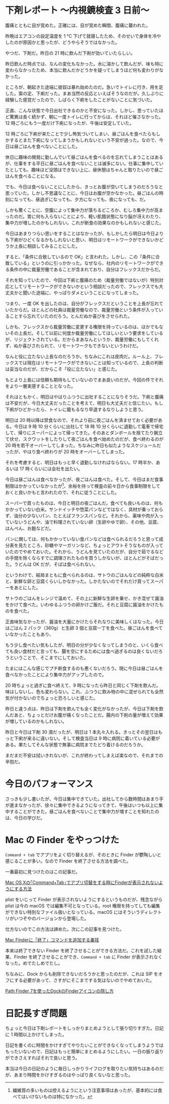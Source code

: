# 下剤レポート 〜内視鏡検査 3 日前〜
腹痛とともに目が覚めた。正確には、目が覚めた瞬間、腹痛に襲われた。

昨晩はエアコンの設定温度を 1 ℃ 下げて就寝したため、そのせいで身体を冷やしたのが原因かと思ったが、どうやらそうではなかった。

やつだ、下剤だ。昨日の 21 時に飲んだ下剤が効いていたらしい。

昨日飲んだ時点では、なんの変化もなかった。水に溶かして飲んだが、味も特に変わらなかったため、本当に飲んだかどうかを疑ってしまうほど何も変わりがなかった。

ところが、朝起きた途端に彼奴は暴れ始めたのだ。急いでトイレに行き、用を足した。案の定、下痢だった。まあ当然の反応といえばそうなのだが。久しぶりに経験した感覚だったので、しばらく下痢をしたことがないことに気づいた。

正直、こんな状態で今日出社できるのかと不安になった。しかし、思っていたほど驚異は長く続かず、朝に一度トイレに行ってからは、それほど催さなかった。12 時ごろにもう一度だけ下痢になったが、午後は安定していた。

12 時ごろに下痢が来たことで少し怖気づいてしまい、昼ごはんを食べたらもしかするとまた下痢になってしまうかもしれないという不安が過った。なので、今日は昼ごはんを食べないことにした。

休日に趣味の開発に勤しんでいて昼ごはんを食べるのを忘れてしまうことはあるが、仕事をする平日に昼ごはんを食べないことは滅多にない。仕事に集中していたとしても、趣味ほど没頭はできない上に、昼休憩はちゃんと取りたいので昼ごはんを食べることになる。

でも、今日は食べないことにしたから、きっとお腹が空いてしまうのだろうなと思っていた。しかし不思議なことに、今日はお腹が空かなかった。昼ごはんの時刻になっても、昼過ぎになっても、夕方になっても、夜になっても、だ。

しかも驚くことに、空腹によって集中力が落ちるどころか、むしろ集中力が高まったのだ。胃に何も入らないことにより、軽い飢餓状態になり脳が冴えわたり、集中力が増したのかもしれない。これが断食の効果なのかもしれないと感じた。

今日はあまりつらい思いをすることはなかったが、もしかしたら明日は今日よりも下痢がひどくなるかもしれないと思い、明日はリモートワークができないかどうか上長に相談してみることにした。

すると、「条件に合致しているので OK」と言われた。しかし、この「条件に合致している」というのに引っかかった。なぜなら、社内のリモートワークができる条件の中に裁量労働であることが含まれており、自分はフレックスだからだ。

それを知っていたので、今回は下痢と腹痛のため（裁量労働ではないが）特別対応としてリモートワークができないかという相談だったので、フレックスでも大丈夫かと聞いた途端に、やっぱりダメということになってしまった。

つまり、一度 OK を出したのは、自分がフレックスだということを上長が忘れていたからだ。ほとんどの社員は裁量労働なので、裁量労働という条件が入っていることすら忘れていたのだろう。とんだぬか喜びをさせられた。

しかも、フレックスから裁量労働に変更する権限を持っているのは、ほかでもないその上長だ。そして以前に何度か裁量労働にしてほしいという要求をしているが、リジェクトされている。だからまあなんというか、裁量労働にもしてくれず、ぬか喜びされられて、リモートワークもできないというわけだ。

なんと役に立たない上長なのだろうか。ちなみにこれは皮肉だ。ルール上、フレックスでは現在はリモートワークができないことは知っているので、上長の判断は妥当なのだが、だからこそ「役に立たない」と感じた。

もとより上長には信頼も期待もしていないのでまあ良いのだが。今回の件でそれをより一層実感することとなった。

それはともかく、明日はやはりふつうに出社することになりそうだ。下痢と腹痛は不安だが、今日大丈夫だったことを考えて、明日も大丈夫だと信じたい。もし下痢がひどかったら、トイレに籠もるなり早退するなりしようと思う。

明日は 20 時以降は禁食なので、それより前に夜ごはんを済ませておく必要がある。今日は 9 時 10 分くらいに出社して 18 時 10 分くらいに退勤して電車で帰宅して、帰りにスーパーによって帰ってきた。そのあとダンボールを捨てたり腕立て伏せ、スクワットをしたりして夜ごはんを食べ始めたのだが、食べ終わるのが 20 時を若干オーバーしてしまった。ちなみに昨日も似たようなスケジュールだったが、やはり食べ終わりが 20 時をオーバーしてしまった。

それを考慮すると、明日はもっと早く退勤しなければならない。17 時半か、あるいは 17 時くらいには会社を出たい。

今日は昼ごはんは食べなかったが、夜ごはんは食べた。そして、今日はまだ食事制限はかかっていなかったが[^shokuji-seigen]、余裕を持って検査の前々日から食事制限をしておくと良いかもと言われたので、それに従うことにした。

[^shokuji-seigen]: 繊維質の多いものは控えるようにという注意事項はあったが、基本的には食べてはいけないものは特になかった。

スーパーで買ったものは、今日と明日の夜ごはんだ。食べても良いものは、何もかかっていない白米。サンドイッチや惣菜パンなどではなく、具材が乗っておらず、油分の少ないパン、たとえばフランスパンなど。それから、薬味や肉が入っていないうどんや、油で料理されていない卵（生卵やゆで卵）、その他、豆腐、はんぺん、お麩などだ。

パンに関しては、何もかかっていない食パンなどは食べられるだろうと思って成分表を見たところ、砂糖やマーガリンなど、ちょっとアウトそうなものが入っていたのでやめておいた。それから、うどんを見ていたのだが、自分で茹でるなどの手間を除くならすでに調理されたものを買うしかないが、ほとんどがそばだった。うどんは OK だが、そばは食べられない。

というわけで、結局まともに食べられるのは、サトウのごはんなどの純粋な白米と、新鮮な卵と豆腐くらいしかなかった。しかたないのでそれだけ買ってスーパーをあとにした。

サトウのごはんをレンジで温めて、その上に新鮮な生卵を乗せ、かき混ぜて醤油をかけて食べた。いわゆるふつうの卵かけご飯だ。それと豆腐に醤油をかけたものを食べた。

正直味気なかったが、醤油を大量にかけたらそれなりに美味しくはなった。今日はごはん 2 パック（360g）と生卵 3 個と豆腐一丁を食べた。昼ごはんを食べていなかったこともあり、

もう少し食べたい気もしたが、明日の分が少なくなってしまうのと、いくら食べても良い食材だと言っても、腸を空にするためには食べ過ぎるのは良くないだろうということで、そこまでにしておいた。

たまにはこんな感じでプチ断食するのも悪くないだろう。現に今日は昼ごはんを食べなかったことにより集中力がアップしたので。

20 時ちょっと過ぎに食べ終えて、9 時になったら昨日と同じく下剤を飲んだ。味はしないし、色も変わらない。これ、ふつうに飲み物の中に混ぜられても全然気が付かないのでちょっと恐ろしいと感じた。

昨日と違う点は、昨日は下剤を飲んでも全く変化がなかったが、今日は下剤を飲んだあと、ちょっとだけお腹が痛くなったことだ。腸内の下剤の量が増えて効果が増しているのかもしれない。

昨日と今日は下剤 30 滴だったが、明日は 1 本丸々入れる。きっとその翌日はもっと下痢が来るに違いない。そして検査当日は 9 時に病院に着いている必要がある。果たしてそんな状態で無事に病院までたどり着けるのだろうか。

まだまだ不安は拭いきれないが、これが終わってしまえば楽なので、それまでの辛抱だ。

# 今日のパフォーマンス
さっきも少し書いたが、今日は集中できていた。出社してから数時間はあまり手が進まなかったが、徐々に集中できるようになってきて、午後はいつも以上に集中することができた。昼ごはんを食べないことで集中力が増すことを知れたのは、今日の学びだ。

# Mac の Finder をやっつけた
`Command + tab` でアプリをよく切り替えるが、そのときに Finder が鬱陶しいと感じることが多い。なので Finder を終了させる方法を調べた。

一番最初に見つけたのはこの記事だ。

[Mac OS Xの｢Command+Tab｣でアプリ切替をする時にFinderが表示されないようにする方法](https://www.lifehacker.jp/2012/02/120215removefinder.html)

plist をいじって Finder が表示されないようにするというものだが、残念ながら plist は今の macOS では編集不可となっている。root 権限を持ってしても編集ができない特別なファイル扱いとなっている。macOS にはそういうディレクトリがいつぞやのバージョンから登場した。

仕方ないのでこの方法は諦めた。次にこの記事を見つけた。

[Mac Finderに「終了」コマンドを追加する裏技](http://inforati.jp/apple/mac-tips-techniques/system-hints/how-to-enable-quit-menu-of-mac-finder.html)

本来は終了できない Finder を終了させることができる方法だ。これを試した結果、Finder を終了させることができ、`Command + tab` に Finder が表示されなくなった。めでたしめでたし。

ちなみに、Dock からも削除できないだろうかと思ったのだが、これは SIP をオフにする必要があって、さすがにそこまでする気はないのでやめておいた。

[Path Finder 7を使ったDockのFinderアイコンの隠し方](https://parashuto.com/rriver/tools/hide-finder-icon-in-dock-with-pathfinder)

# 日記長すぎ問題
ちょっと今日は下剤レポートをしっかりまとめようとして張り切りすぎた。日記に 1 時間以上かけてしまった。

日記を書くのに時間をかけすぎてやりたいことができなくなってしまうようではもったいないので、日記はもっと簡単にまとめるようにしたい。一日の振り返りができさえすればそれで良いと思う。

本当は今日の日記のように毎日しっかりライフログを取りたい気持ちはあるのだが、あまり時間をかけすぎるのはやっぱり良くないなと思った。
